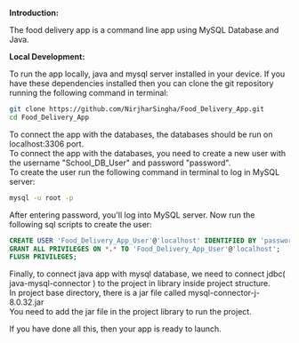 **Introduction:**

The food delivery app is a command line app using MySQL Database and Java. 

**Local Development:**

To run the app locally, java and mysql server installed in your device. If you have these dependencies installed then you can clone the git repository running the following command in terminal:
```bash
git clone https://github.com/NirjharSingha/Food_Delivery_App.git
cd Food_Delivery_App
```

To connect the app with the databases, the databases should be run on localhost:3306 port.<br>
To connect the app with the databases, you need to create a new user with the username "School_DB_User" and password "password". <br>
To create the user run the following command in terminal to log in MySQL server:
```bash
mysql -u root -p
```

After entering password, you'll log into MySQL server. Now run the following sql scripts to create the user:
```sql
CREATE USER 'Food_Delivery_App_User'@'localhost' IDENTIFIED BY 'password';
GRANT ALL PRIVILEGES ON *.* TO 'Food_Delivery_App_User'@'localhost';
FLUSH PRIVILEGES;
```

Finally, to connect java app with mysql database, we need to connect jdbc( java-mysql-connector ) to the project in library inside project structure.<br>
In project base directory, there is a jar file called mysql-connector-j-8.0.32.jar<br>
You need to add the jar file in the project library to run the project.

If you have done all this, then your app is ready to launch.
